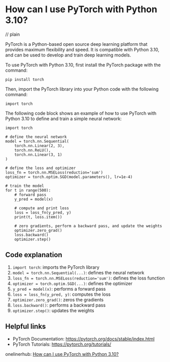 # How can I use PyTorch with Python 3.10?
// plain

PyTorch is a Python-based open source deep learning platform that provides maximum flexibility and speed. It is compatible with Python 3.10, and can be used to develop and train deep learning models.

To use PyTorch with Python 3.10, first install the PyTorch package with the command:

```
pip install torch
```

Then, import the PyTorch library into your Python code with the following command:

```
import torch
```

The following code block shows an example of how to use PyTorch with Python 3.10 to define and train a simple neural network:

```
import torch

# define the neural network
model = torch.nn.Sequential(
    torch.nn.Linear(2, 3),
    torch.nn.ReLU(),
    torch.nn.Linear(3, 1)
)

# define the loss and optimizer
loss_fn = torch.nn.MSELoss(reduction='sum')
optimizer = torch.optim.SGD(model.parameters(), lr=1e-4)

# train the model
for t in range(500):
    # forward pass
    y_pred = model(x)

    # compute and print loss
    loss = loss_fn(y_pred, y)
    print(t, loss.item())

    # zero gradients, perform a backward pass, and update the weights
    optimizer.zero_grad()
    loss.backward()
    optimizer.step()
```

## Code explanation

1. `import torch`: imports the PyTorch library
2. `model = torch.nn.Sequential(...)`: defines the neural network
3. `loss_fn = torch.nn.MSELoss(reduction='sum')`: defines the loss function
4. `optimizer = torch.optim.SGD(...)`: defines the optimizer
5. `y_pred = model(x)`: performs a forward pass
6. `loss = loss_fn(y_pred, y)`: computes the loss
7. `optimizer.zero_grad()`: zeros the gradients
8. `loss.backward()`: performs a backward pass
9. `optimizer.step()`: updates the weights

## Helpful links
- PyTorch Documentation: https://pytorch.org/docs/stable/index.html
- PyTorch Tutorials: https://pytorch.org/tutorials/

onelinerhub: [How can I use PyTorch with Python 3.10?](https://onelinerhub.com/python-pytorch/how-can-i-use-pytorch-with-python------1687055639)